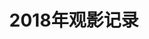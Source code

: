 ---
layout: movie
title: 2018年观影记录
category: 电影
tags : 电影
keywords: 电影,2018
movies: 
    - title: 闪光少女
      status: 看过
      vote: 7
      date: 2018-01-20
      place: 杭州·中央花城
      language: 汉语
      link: https://movie.douban.com/subject/26790961/
      cover: https://img3.doubanio.com/view/photo/s_ratio_poster/public/p2494275431.webp
      description: 国内难得的励志青春片，就是强行制造民族乐和西洋乐的冲突有点生硬，以及民族乐的未来是二次元？
    - title: 闪光少女
      status: 看过
      vote: 7
      date: 2018-01-20
      place: 杭州·中央花城
      language: 汉语
      link: https://movie.douban.com/subject/26790961/
      cover: https://img3.doubanio.com/view/photo/s_ratio_poster/public/p2494275431.webp
      description: 国内难得的励志青春片，就是强行制造民族乐和西洋乐的冲突有点生硬，以及民族乐的未来是二次元？
---